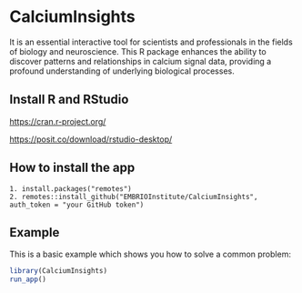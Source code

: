 # CalciumInsights
It is an essential interactive tool for scientists and professionals in the fields of biology and neuroscience. This R package enhances the ability to discover patterns and relationships in calcium signal data, providing a profound understanding of underlying biological processes.

## Install R and RStudio

<https://cran.r-project.org/> 

<https://posit.co/download/rstudio-desktop/> 

## How to install the app

```
1. install.packages("remotes")
2. remotes::install_github("EMBRIOInstitute/CalciumInsights", auth_token = "your GitHub token")
```
## Example

This is a basic example which shows you how to solve a common problem:

``` r
library(CalciumInsights)
run_app()
```


